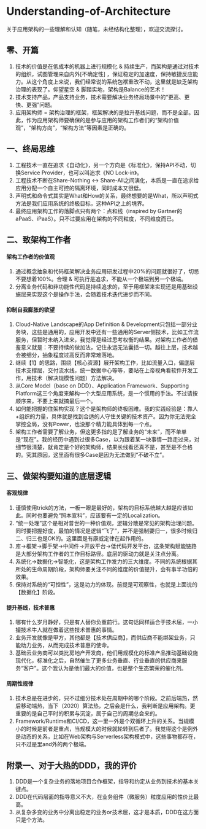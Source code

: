 # Understanding-of-Architecture
关于应用架构的一些理解和认知（随笔，未经结构化整理），欢迎交流探讨。

## 零、开篇
1. 技术的价值是在低成本的机器上进行规模化 & 持续生产，而架构是通过对技术的组织，试图管理来自内外[不确定性] ，保证稳定的加速度，保持敏捷反应能力。从这个角度上来说，我们经常说的系统包袱重改不动，这里就是缺乏架构治理的表现了。仰望星空 & 脚踏实地，架构是Balance的艺术！
2. 技术支持产品，产品支持业务，技术需要解决业务终局场景中的“更高、更快、更强”问题。
3. 应用架构师 = 架构治理的框架，框架解决的是拉升基线问题，而不是全部。因此，作为应用架构师要确保的是参与应用的架构工作者们的“架构价值观”，“架构方向”，“架构方法”等因素是正确的。

## 一、终局思维
1. 工程技术一直在追求《自动化》，另一个方向是《标准化》，保持API不动，切换Service Provider，也可以叫追求《NO Lock-in》。
2. 工程技术不断在Share-Nothing <-> Share-All之间演化，本质是一直在追求给应用分配一个自主可控的隔离环境，同时成本又很低。
3. 声明式和命令式其实是What和How的关系，最终想要的是What，所以声明式方法是我们应用系统的终极目标，这种API之上的境界。
4. 最终应用架构工作的落脚点只有两个：点和线（inspired by Gartner的aPaaS、iPaaS）。只不过要应用在架构的不同粒度，不同维度而已。

## 二、致架构工作者
#### 架构工作者的价值观
1. 通过概念抽象和代码框架解决业务应用研发过程中20%的问题就很好了，切忌不要想着100%。合理 & 可执行是追求，不能从一个极端到另一个极端。
2. 分离业务代码和非功能性代码是持续追求的，至于用框架来实现还是用基础设施层来实现这个是操作手法，会随着技术迭代进步而不同。

#### 抑制自我膨胀的欲望
1. Cloud-Native Landscape的App Definition & Development只包括一部分业务块，这些是通用的，应用开发中还有一些通用的Server侧技术，比如工作流服务，但暂时未纳入进来，我觉得是经过思考权衡的结果。对架构工作者的借鉴意义就是：不要持续的做加法，记住永远无法囊括一切。越往上层，技术越会被细分，抽象程度过高反而非常难落地。
2. 继续【1】的思路，围绕【核心资源】展开架构工作，比如流量入口，偏底层技术支撑层，交付流水线，统一数据中心等等，要站在上帝视角看软件开发工作，用技术（解决规模性问题）方法解决。
3. 从Core Model（base on DDD）、Application Framework、Supporting Platform这三个角度来解构一个大型应用系统，是一个惯用的手法。不过请按顺序来，不要上来就搞最后一个。
4. 如何能把握的住架构实现？这个是架构师的终极困难。我的实践经验是：靠人+组织的力量，具体就是找到合适的人守住关键的技术资产。因为你无法完全掌控全局，没有Power，也没那个精力能具体到每一个点。
5. 架构工作者需要了解业务，但这更多指的是了解业务的“未来”，而不单单是“现在”。我的经历中遇到过很多Case，以为跟着某一块事情一路走过来，对细节很清楚，就肯定是个好的架构师，结果长线看还真不是，甚至是不合格的。究其原因，这里面有很多Case是因为无法做到“不破不立”。

## 三、做架构要知道的底层逻辑
#### 客观规律
1. 谨慎使用trick的方法，一板一眼是最好的，架构的目标系统越大越是应该如此。同时也要避免“照本宣科”，应该要有一定的Localization。
2. “统一处理”这个是相对普世的一种价值观，逻辑分散是常见的架构治理问题。同时要把握好度，最怕的情况是逻辑“飞了”，并不是强制要归一，很多时候归二、归三也是OK的。这里面是有康威定律在起作用的。
3. 库→框架→脚手架→中间件→开放平台→低代码开发平台，这条架构赋能链路是大部分架构工作者的工作目标路径。底层的驱动力就是关注点分离。
4. 系统化→数据化→智能化，这是架构工作发力的三大维度。不同的系统根据其所处的生命周期阶段，架构师要关注不同的维度的价值提升，会有事半功倍的效果。
5. 保持对系统的“可控性”，这是功力的体现。前提是可观察性，也就是上面说的【数据化】阶段。

#### 提升基线，技术普惠
1. 哪有什么岁月静好，只是有人替你负重前行。这句话同样适合于技术届，一小撮技术牛人就在做着这些技术普惠的事情。
2. 业务开发就像是甲方，其他都是【技术供应商】，而供应商不能绑架业务，只能助力业务，从而完成技术普惠的使命。
3. 基础云业务商可以类比房地产开发商，他们用规模化的标准产品推动基础设施现代化，标准化之后，自然催生了更多业务垂直、行业垂直的供应商来服务“客户”。这个我认为是他们最大的价值，也是整个生态繁荣的催化剂。

#### 周期性规律
1. 技术总是在进步的，只不过细分技术处在周期中的哪个阶段。之前后端热，然后移动端热，当下（2020）算法热，之后会是什么，我判断是应用架构。更重要的是自己平时的积累与沉淀，属于自己的周期总会来的。
2. Framework/Runtime和CI/CD，这一里一外是个双循环上升的关系。当规模小的时候是前者是重点，当规模大的时候就轮转到后者了。我觉得这个是例外是动态的关系，比如在Web架构与Serverless架构模式中，这些事物都存在，只不过是里and外的两个极端。

## 附录一、对于大热的DDD，我的评价
1. DDD是一个复杂业务的落地项目合作框架，指导和约定从业务到技术的基本关键点。
2. DDD在代码层面的指导意义不大，在业务组件（微服务）粒度应用的性价比最高。
3. 从复杂多变的业务中分离出稳定的业务or技术层，这才是本质，DDD在这方面只是个方法。
